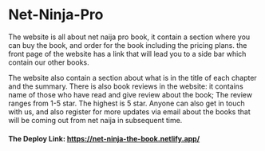 # Net-Ninja-Pro

The website is all about net naija pro book, it contain a section where you can buy the book, and order for the book including the pricing plans. the front page of the website has a link that will lead you to a side bar which contain our other books.

The website also contain a section about what is in the title of each chapter and the summary. There is also book reviews in the website: it contains name of those who have read and give review about the book; The review ranges from  1-5 star. The highest is 5 star. Anyone can also get in touch with us, and also register for more updates via email about the books that will be coming out from net naija in subsequent time.


#### The Deploy Link: https://net-ninja-the-book.netlify.app/
